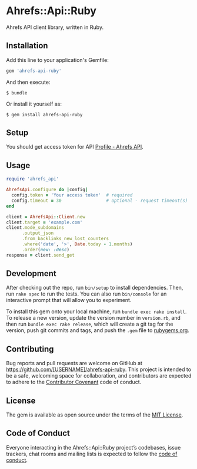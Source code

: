 # Ahrefs::Api::Ruby

Ahrefs API client library, written in Ruby.

## Installation

Add this line to your application's Gemfile:

```ruby
gem 'ahrefs-api-ruby'
```

And then execute:

    $ bundle

Or install it yourself as:

    $ gem install ahrefs-api-ruby

## Setup

You should get access token for API [Profile - Ahrefs API](https://ahrefs.com/api/profile).

## Usage

```rb
require 'ahrefs_api'

AhrefsApi.configure do |config|
  config.token = 'Your access token'  # required
  config.timeout = 30                 # optional - request timeout(s)
end

client = AhrefsApi::Client.new
client.target = 'example.com'
client.mode_subdomains
      .output_json
      .from_backlinks_new_lost_counters
      .where('date', '>', Date.today - 1.months)
      .order(new: :desc)
response = client.send_get
```

## Development

After checking out the repo, run `bin/setup` to install dependencies. Then, run `rake spec` to run the tests. You can also run `bin/console` for an interactive prompt that will allow you to experiment.

To install this gem onto your local machine, run `bundle exec rake install`. To release a new version, update the version number in `version.rb`, and then run `bundle exec rake release`, which will create a git tag for the version, push git commits and tags, and push the `.gem` file to [rubygems.org](https://rubygems.org).

## Contributing

Bug reports and pull requests are welcome on GitHub at https://github.com/[USERNAME]/ahrefs-api-ruby. This project is intended to be a safe, welcoming space for collaboration, and contributors are expected to adhere to the [Contributor Covenant](http://contributor-covenant.org) code of conduct.

## License

The gem is available as open source under the terms of the [MIT License](https://opensource.org/licenses/MIT).

## Code of Conduct

Everyone interacting in the Ahrefs::Api::Ruby project’s codebases, issue trackers, chat rooms and mailing lists is expected to follow the [code of conduct](https://github.com/[USERNAME]/ahrefs-api-ruby/blob/master/CODE_OF_CONDUCT.md).
